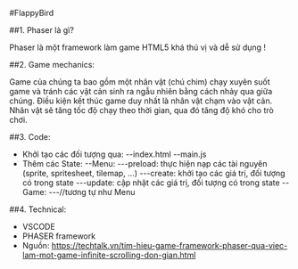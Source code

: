 #FlappyBird

##1. Phaser là gì?

Phaser là một framework làm game HTML5 khá thú vị và dễ sử dụng !

##2. Game mechanics:

Game của chúng ta bao gồm một nhân vật (chú chim) chạy xuyên suốt game và tránh các vật cản sinh ra ngẫu nhiên bằng cách nhảy qua giữa chúng. Điều kiện kết thúc game duy nhất là nhân vật chạm vào vật cản. Nhân vật sẽ tăng tốc độ chạy theo thời gian, qua đó tăng độ khó cho trò chơi.

##3. Code:

- Khởi tạo các đối tượng qua: 
  --index.html
  --main.js
- Thêm các State:
  --Menu:
    ---preload: thực hiện nạp các tài nguyên (sprite, spritesheet, tilemap, …)
    ---create: khởi tạo các giá trị, đối tượng có trong state
    ---update: cập nhật các giá trị, đối tượng có trong state
  --Game:
    ---//tương tự như Menu 
    
##4. Technical:
  - VSCODE
  - PHASER framework
  - Nguồn: https://techtalk.vn/tim-hieu-game-framework-phaser-qua-viec-lam-mot-game-infinite-scrolling-don-gian.html
